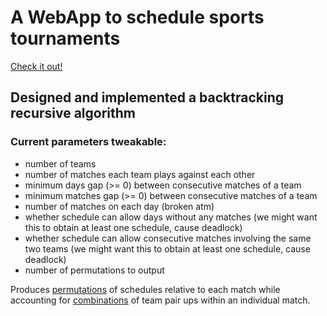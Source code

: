 # A WebApp to schedule sports tournaments

[Check it out!](https://sandeshshahapur.github.io/sportsScheduler/)

##  Designed and implemented a backtracking recursive algorithm 

### Current parameters tweakable:
- number of teams
- number of matches each team plays against each other
- minimum days gap (>= 0) between consecutive matches of a team
- minimum matches gap (>= 0) between consecutive matches of a team
- number of matches on each day (broken atm)
- whether schedule can allow days without any matches (we might want this to obtain at least one schedule, cause deadlock)
- whether schedule can allow consecutive matches involving the same two teams (we might want this to obtain at least one schedule, cause deadlock)
- number of permutations to output

Produces [permutations](https://en.wikipedia.org/wiki/Permutation) of schedules relative to each match while accounting for [combinations](https://en.wikipedia.org/wiki/Combination) of team pair ups within an individual match.
